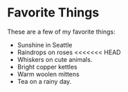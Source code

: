 # Favorite Things

These are a few of my favorite things:

- Sunshine in Seattle
- Raindrops on roses
<<<<<<< HEAD
- Whiskers on cute animals.
- Bright copper kettles
- Warm woolen mittens
- Tea on a rainy day.
